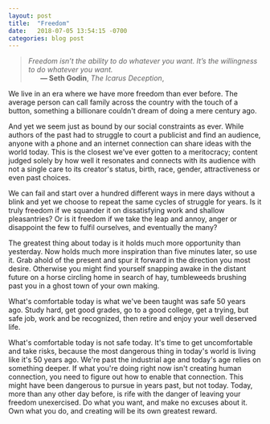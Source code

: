 ```yaml
---
layout: post
title:  "Freedom"
date:   2018-07-05 13:54:15 -0700
categories: blog post
---
```


>*Freedom isn’t the ability to do whatever you want. It’s the willingness to do whatever you want.* 
 <br>&nbsp;&nbsp;&nbsp;&nbsp;&nbsp;&nbsp;__&mdash; Seth Godin__, *The Icarus Deception*, 

We live in an era where we have more freedom than ever before. The average person can call family across the country with the touch of a button, something a billionare couldn't dream of doing a mere century ago. 

And yet we seem just as bound by our social constraints as ever. While authors of the past had to struggle to court a publicist and find an audience, anyone with a phone and an internet connection can share ideas with the world today. This is the closest we've ever gotten to a meritocracy; content judged solely by how well it resonates and connects with its audience with not a single care to its creator's status, birth, race, gender, attractiveness or even past choices. 

We can fail and start over a hundred different ways in mere days without a blink and yet we choose to repeat the same cycles of struggle for years. Is it truly freedom if we squander it on dissatisfying work and shallow pleasantries? Or is it freedom if we take the leap and annoy, anger or disappoint the few to fulfil ourselves, and eventually the many?

The greatest thing about today is it holds much more opportunity than yesterday. Now holds much more inspiration than five minutes later, so use it. Grab ahold of the present and spur it forward in the direction you most desire. Otherwise you might find yourself snapping awake in the distant future on a horse circling home in search of hay, tumbleweeds brushing past you in a ghost town of your own making. 

What's comfortable today is what we've been taught was safe 50 years ago. Study hard, get good grades, go to a good college, get a trying, but safe job, work and be recognized, then retire and enjoy your well deserved life. 

What's comfortable today is not safe today. It's time to get uncomfortable and take risks, because the most dangerous thing in today's world is living like it's 50 years ago. We're past the industrial age and today's age relies on something deeper. If what you're doing right now isn't creating human connection, you need to figure out how to enable that connection. This might have been dangerous to pursue in years past, but not today. Today, more than any other day before, is rife with the danger of leaving your freedom unexercised. Do what you want, and make no excuses about it. Own what you do, and creating will be its own greatest reward.








